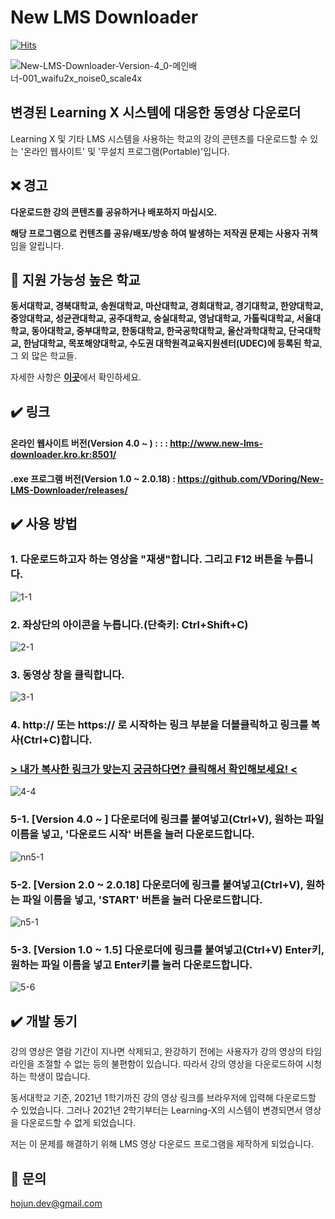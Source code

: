 # New LMS Downloader
[![Hits](https://hits.seeyoufarm.com/api/count/incr/badge.svg?url=https%3A%2F%2Fgithub.com%2FVDoring%2FNew-LMS-Downloader&count_bg=%230085CA&title_bg=%23555555&icon=github.svg&icon_color=%23E7E7E7&title=View&edge_flat=false)](https://hits.seeyoufarm.com)

![New-LMS-Downloader-Version-4_0-메인배너-001_waifu2x_noise0_scale4x](https://github.com/VDoring/New-LMS-Downloader/assets/50266731/7366928e-0a6b-4bd7-b820-902d3ac33224)


## 변경된 Learning X 시스템에 대응한 동영상 다운로더
Learning X 및 기타 LMS 시스템을 사용하는 학교의 강의 콘텐츠를 다운로드할 수 있는 '온라인 웹사이트' 및 '무설치 프로그램(Portable)'입니다.

## ❌ 경고
**다운로드한 강의 콘텐츠를 공유하거나 배포하지 마십시오.**

**해당 프로그램으로 컨텐츠를 공유/배포/방송 하여 발생하는 저작권 문제는 사용자 귀책**임을 알립니다.

## 🏫 지원 가능성 높은 학교
**동서대학교, 경북대학교, 송원대학교, 마산대학교, 경희대학교, 경기대학교, 한양대학교, 중앙대학교, 성균관대학교, 공주대학교, 숭실대학교, 영남대학교, 가톨릭대학교, 서울대학교, 동아대학교, 중부대학교, 한동대학교, 한국공학대학교, 울산과학대학교, 단국대학교, 한남대학교, 목포해양대학교, 수도권 대학원격교육지원센터(UDEC)에 등록된 학교**, 그 외 많은 학교들.

자세한 사항은 [**이곳**](https://vdoring.notion.site/New-LMS-Downloader-cef831812c564f01b5f9e72bdd3482b7?pvs=4)에서 확인하세요.

## ✔️ 링크
#### 온라인 웹사이트 버전(Version 4.0 ~ ) : : : http://www.new-lms-downloader.kro.kr:8501/

#### .exe 프로그램 버전(Version 1.0 ~ 2.0.18) : https://github.com/VDoring/New-LMS-Downloader/releases/

## ✔️ 사용 방법
### 1. 다운로드하고자 하는 영상을 "재생"합니다. 그리고 F12 버튼을 누릅니다.
![1-1](https://user-images.githubusercontent.com/50266731/131610778-2043b470-3ce4-4b22-98dc-a47b59140f86.png)
### 2. 좌상단의 아이콘을 누릅니다.(단축키: Ctrl+Shift+C)
![2-1](https://user-images.githubusercontent.com/50266731/131627448-610d2809-d161-44d1-b2aa-8f7e152ad4c2.png)
### 3. 동영상 창을 클릭합니다.
![3-1](https://user-images.githubusercontent.com/50266731/131610785-b5b41b02-9747-4b96-9dbf-8c5590c4c262.png)
### 4. http:// 또는 https:// 로 시작하는 링크 부분을 더블클릭하고 링크를 복사(Ctrl+C)합니다.
### [> 내가 복사한 링크가 맞는지 궁금하다면? 클릭해서 확인해보세요! <](https://vdoring.notion.site/New-LMS-Downloader-cef831812c564f01b5f9e72bdd3482b7?pvs=4)
![4-4](https://user-images.githubusercontent.com/50266731/135854062-44d8448b-f053-42d3-8114-b532d2dda622.png)
### 5-1. [Version 4.0 ~ ] 다운로더에 링크를 붙여넣고(Ctrl+V), 원하는 파일 이름을 넣고, '다운로드 시작' 버튼을 눌러 다운로드합니다.
![nn5-1](https://github.com/VDoring/New-LMS-Downloader/assets/50266731/3e1eb83f-2035-4887-a385-2b8eb3ee37cc)
### 5-2. [Version 2.0 ~ 2.0.18] 다운로더에 링크를 붙여넣고(Ctrl+V), 원하는 파일 이름을 넣고, 'START' 버튼을 눌러 다운로드합니다.
![n5-1](https://user-images.githubusercontent.com/50266731/185410117-5854f5d9-f5dc-473c-b2b6-5753578717f5.png)
### 5-3. [Version 1.0 ~ 1.5] 다운로더에 링크를 붙여넣고(Ctrl+V) Enter키, 원하는 파일 이름을 넣고 Enter키를 눌러 다운로드합니다.
![5-6](https://user-images.githubusercontent.com/50266731/169661677-47a0e11d-a9c7-4a42-b676-70bfcfb64568.png)


## ✔️ 개발 동기
강의 영상은 열람 기간이 지나면 삭제되고, 완강하기 전에는 사용자가 강의 영상의 타임라인을 조절할 수 없는 등의 불편함이 있습니다. 따라서 강의 영상을 다운로드하여 시청하는 학생이 많습니다.

동서대학교 기준, 2021년 1학기까진 강의 영상 링크를 브라우저에 입력해 다운로드할 수 있었습니다. 그러나 2021년 2학기부터는 Learning-X의 시스템이 변경되면서 영상을 다운로드할 수 없게 되었습니다.

저는 이 문제를 해결하기 위해 LMS 영상 다운로드 프로그램을 제작하게 되었습니다.


## 📧 문의
hojun.dev@gmail.com
